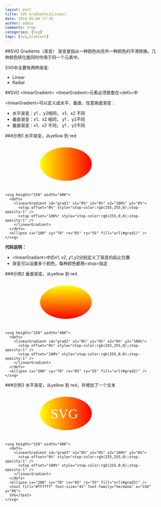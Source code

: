 ```yaml
---
layout: post
title: SVG Gradients之Linear;
date: 2014-05-04 17:28
author: admin
comments: true
categories: [Svg]
tags: [Svg,Gradient]
---
```

##SVG Gradients（渐变）
渐变是指从一种颜色向另外一种颜色的平滑转换。几种颜色转化能同时作用于同一个元素中。

SVG中主要有两种渐变:

* Linear
* Radial

##SVG &lt;linearGradient&gt; 
&lt;linearGradient&gt;元素必须嵌套在&lt;defs&gt;中

&lt;linearGradient&gt;可以定义成水平、垂直、任意角度渐变：

* 水平渐变：y1 、y2相同， x1、x2 不同
* 垂直渐变：x1、x2 相同， y1 、y2不同
* 垂直渐变：x1、x2 不同， y1 、y2不同

###示例1
水平渐变，从yellow 到 red

<svg height="150" width="400">
  <defs>
<linearGradient id="grad1" x1="0%" y1="0%" x2="100%" y2="0%">
  <stop offset="0%" style="stop-color:rgb(255,255,0);stop-opacity:1" />
  <stop offset="100%" style="stop-color:rgb(255,0,0);stop-opacity:1" />
</linearGradient>
  </defs>
  <ellipse cx="200" cy="70" rx="85" ry="55" fill="url(#grad1)" />
</svg>

	<svg height="150" width="400">
	  <defs>
	    <linearGradient id="grad1" x1="0%" y1="0%" x2="100%" y2="0%">
	      <stop offset="0%" style="stop-color:rgb(255,255,0);stop-opacity:1" />
	      <stop offset="100%" style="stop-color:rgb(255,0,0);stop-opacity:1" />
	    </linearGradient>
	  </defs>
	  <ellipse cx="200" cy="70" rx="85" ry="55" fill="url(#grad1)" />
	</svg>

**代码说明：**

* &lt;linearGradient&gt;中的x1, x2, y1,y2分别定义了渐变的起止位置
* 渐变可以设置多个颜色，每种颜色都用&lt;stop&gt;指定

###示例2
垂直渐变，从yellow 到 red

<svg height="150" width="400">
  <defs>
<linearGradient id="grad2" x1="0%" y1="0%" x2="0%" y2="100%">
  <stop offset="0%" style="stop-color:rgb(255,255,0);stop-opacity:1" />
  <stop offset="100%" style="stop-color:rgb(255,0,0);stop-opacity:1" />
</linearGradient>
  </defs>
  <ellipse cx="200" cy="70" rx="85" ry="55" fill="url(#grad2)" />
</svg>

	<svg height="150" width="400">
	  <defs>
	    <linearGradient id="grad2" x1="0%" y1="0%" x2="0%" y2="100%">
	      <stop offset="0%" style="stop-color:rgb(255,255,0);stop-opacity:1" />
	      <stop offset="100%" style="stop-color:rgb(255,0,0);stop-opacity:1" />
	    </linearGradient>
	  </defs>
	  <ellipse cx="200" cy="70" rx="85" ry="55" fill="url(#grad2)" />
	</svg>

###示例3
水平渐变，从yellow 到 red，并增加了一个文本

<svg height="150" width="400">
  <defs>
<linearGradient id="grad3" x1="0%" y1="0%" x2="100%" y2="0%">
  <stop offset="0%" style="stop-color:rgb(255,255,0);stop-opacity:1" />
  <stop offset="100%" style="stop-color:rgb(255,0,0);stop-opacity:1" />
</linearGradient>
  </defs>
  <ellipse cx="200" cy="70" rx="85" ry="55" fill="url(#grad3)" />
  <text fill="#ffffff" font-size="45" font-family="Verdana" x="150" y="86">
  SVG</text>
</svg>

	<svg height="150" width="400">
	  <defs>
	    <linearGradient id="grad3" x1="0%" y1="0%" x2="100%" y2="0%">
	      <stop offset="0%" style="stop-color:rgb(255,255,0);stop-opacity:1" />
	      <stop offset="100%" style="stop-color:rgb(255,0,0);stop-opacity:1" />
	    </linearGradient>
	  </defs>
	  <ellipse cx="200" cy="70" rx="85" ry="55" fill="url(#grad3)" />
	  <text fill="#ffffff" font-size="45" font-family="Verdana" x="150" y="86">
	  SVG</text>
	</svg>